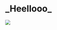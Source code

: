 <h1> _Heellooo_ </h1>
<img src="https://cdn.webshopapp.com/shops/296139/files/365011057/65x75x1/citizen-promaster-ny0100-50xe-marine-sea.jpg"/>
